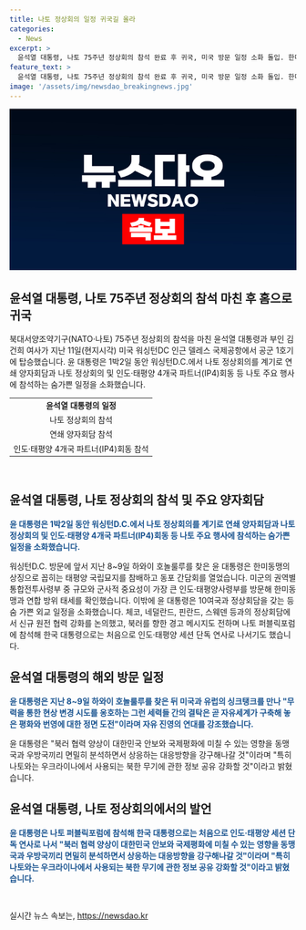 ```yaml
---
title: 나토 정상회의 일정 귀국길 올라
categories:
  - News
excerpt: >
  윤석열 대통령, 나토 75주년 정상회의 참석 완료 후 귀국, 미국 방문 일정 소화 돌입. 한미동맹 상징 묘지 참배, 동포 간담회 등 하와이 방문 후 워싱턴D.C. 도착, 연쇄 양자회담 및 다양한 정상회담 등 숨가쁜 외교 일정 소화. 미국, 유럽 싱크탱크와 면밀한 북러 협력 양상 분석, 나토와의 정보 공유 강화 등 안보 및 국제평화 강화 방안 강구.
feature_text: >
  윤석열 대통령, 나토 75주년 정상회의 참석 완료 후 귀국, 미국 방문 일정 소화 돌입. 한미동맹 상징 묘지 참배, 동포 간담회 등 하와이 방문 후 워싱턴D.C. 도착, 연쇄 양자회담 및 다양한 정상회담 등 숨가쁜 외교 일정 소화. 미국, 유럽 싱크탱크와 면밀한 북러 협력 양상 분석, 나토와의 정보 공유 강화 등 안보 및 국제평화 강화 방안 강구.
image: '/assets/img/newsdao_breakingnews.jpg'
---
```


<p><img src="/assets/img/newsdao_breakingnews.jpg" alt="pcversion 속보" /></p>

<h2 data-ke-size="size26">윤석열 대통령, 나토 75주년 정상회의 참석 마친 후 홈으로 귀국</h2>

<p data-ke-size="size16">북대서양조약기구(NATO·나토) 75주년 정상회의 참석을 마친 윤석열 대통령과 부인 김건희 여사가 지난 11일(현지시각) 미국 워싱턴DC 인근 델레스 국제공항에서 공군 1호기에 탑승했습니다. 윤 대통령은 1박2일 동안 워싱턴D.C.에서 나토 정상회의를 계기로 연쇄 양자회담과 나토 정상회의 및 인도·태평양 4개국 파트너(IP4)회동 등 나토 주요 행사에 참석하는 숨가쁜 일정을 소화했습니다.</p>

<table>
  <tr>
    <td style="text-align: center; height: 17px;"><b>윤석열 대통령의 일정</b></td>
  </tr>
  <tr>
    <td style="text-align: center; height: 17px;">나토 정상회의 참석</td>
  </tr>
  <tr>
    <td style="text-align: center; height: 17px;">연쇄 양자회담 참석</td>
  </tr>
  <tr>
    <td style="text-align: center; height: 17px;">인도·태평양 4개국 파트너(IP4)회동 참석</td>
  </tr>
</table>

<p data-ke-size="size16">&nbsp;</p>

<h2 data-ke-size="size26">윤석열 대통령, 나토 정상회의 참석 및 주요 양자회담</h2>

<p data-ke-size="size16"><b><span style="color: #1a5490;">윤 대통령은 1박2일 동안 워싱턴D.C.에서 나토 정상회의를 계기로 연쇄 양자회담과 나토 정상회의 및 인도·태평양 4개국 파트너(IP4)회동 등 나토 주요 행사에 참석하는 숨가쁜 일정을 소화했습니다.</span></b></p>

<p data-ke-size="size16">워싱턴D.C. 방문에 앞서 지난 8~9일 하와이 호놀룰루를 찾은 윤 대통령은 한미동맹의 상징으로 꼽히는 태평양 국립묘지를 참배하고 동포 간담회를 열었습니다. 미군의 권역별 통합전투사령부 중 규모와 군사적 중요성이 가장 큰 인도·태평양사령부를 방문해 한미동맹과 연합 방위 태세를 확인했습니다. 이밖에 윤 대통령은 10여국과 정상회담을 갖는 등 숨 가쁜 외교 일정을 소화했습니다. 체코, 네덜란드, 핀란드, 스웨덴 등과의 정상회담에서 신규 원전 협력 강화를 논의했고, 북러를 향한 경고 메시지도 전하며 나토 퍼블릭포럼에 참석해 한국 대통령으로는 처음으로 인도·태평양 세션 단독 연사로 나서기도 했습니다.</p>

<h2 data-ke-size="size26">윤석열 대통령의 해외 방문 일정</h2>

<p data-ke-size="size16"><b><span style="color: #1a5490;">윤 대통령은 지난 8~9일 하와이 호놀룰루를 찾은 뒤 미국과 유럽의 싱크탱크를 만나 "무력을 통한 현상 변경 시도를 옹호하는 그런 세력들 간의 결탁은 곧 자유세계가 구축해 놓은 평화와 번영에 대한 정면 도전"이라며 자유 진영의 연대를 강조했습니다.</span></b></p>

<p data-ke-size="size16">윤 대통령은 "북러 협력 양상이 대한민국 안보와 국제평화에 미칠 수 있는 영향을 동맹국과 우방국끼리 면밀히 분석하면서 상응하는 대응방향을 강구해나갈 것"이라며 "특히 나토와는 우크라이나에서 사용되는 북한 무기에 관한 정보 공유 강화할 것"이라고 밝혔습니다.</p>

<h2 data-ke-size="size26">윤석열 대통령, 나토 정상회의에서의 발언</h2>

<p data-ke-size="size16"><b><span style="color: #1a5490;">윤 대통령은 나토 퍼블릭포럼에 참석해 한국 대통령으로는 처음으로 인도·태평양 세션 단독 연사로 나서 "북러 협력 양상이 대한민국 안보와 국제평화에 미칠 수 있는 영향을 동맹국과 우방국끼리 면밀히 분석하면서 상응하는 대응방향을 강구해나갈 것"이라며 "특히 나토와는 우크라이나에서 사용되는 북한 무기에 관한 정보 공유 강화할 것"이라고 밝혔습니다.</span></b></p>

<p data-ke-size="size16">&nbsp;</p>
실시간 뉴스 속보는, <a href="https://newsdao.kr" rel="dofollow">https://newsdao.kr</a>


